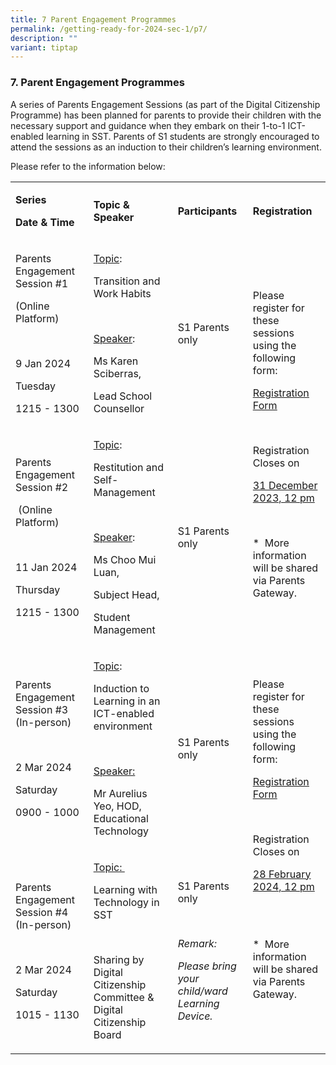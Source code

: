 ```yaml
---
title: 7 Parent Engagement Programmes
permalink: /getting-ready-for-2024-sec-1/p7/
description: ""
variant: tiptap
---
```

<h3>7. Parent Engagement Programmes</h3>
<p>A series of Parents Engagement Sessions (as part of the Digital Citizenship
Programme) has been planned for parents to provide their children with
the necessary support and guidance when they embark on their 1-to-1 ICT-enabled
learning in SST. Parents of S1 students are strongly encouraged to attend
the sessions as an induction to their children’s learning environment.</p>
<p>Please refer to the information below:</p>
<table style="minWidth: 100px">
<colgroup>
<col>
<col>
<col>
<col>
</colgroup>
<tbody>
<tr>
<td rowspan="1" colspan="1">
<p><strong>Series</strong>
</p>
<p><strong>Date &amp; Time</strong>
</p>
</td>
<td rowspan="1" colspan="1">
<p><strong>Topic &amp; Speaker</strong>
</p>
</td>
<td rowspan="1" colspan="1">
<p><strong>Participants</strong>
</p>
</td>
<td rowspan="1" colspan="1">
<p><strong>Registration</strong>
</p>
</td>
</tr>
<tr>
<td rowspan="1" colspan="1">
<p>Parents Engagement&nbsp; Session #1&nbsp;</p>
<p>(Online Platform)</p>
<p>
<br>
</p>
<p>9 Jan 2024</p>
<p>Tuesday</p>
<p>1215 - 1300</p>
</td>
<td rowspan="1" colspan="1">
<p><u>Topic</u>:&nbsp;</p>
<p>Transition and Work Habits&nbsp;</p>
<p>
<br>
</p>
<p><u>Speaker</u>:</p>
<p>Ms Karen Sciberras,&nbsp;</p>
<p>Lead School Counsellor</p>
</td>
<td rowspan="1" colspan="1">
<p>S1 Parents only</p>
</td>
<td rowspan="2" colspan="1">
<p>Please register for these sessions using the following form:</p>
<p><a href="https://docs.google.com/forms/d/e/1FAIpQLScLoue5kjK-GLWSkeDebB0_IF7g9E--eTKSCFKYFFNgasLT_w/viewform?usp=sf_link" rel="noopener noreferrer nofollow" target="_blank"><u>Registration Form</u></a>
</p>
<p>
<br>
</p>
<p>Registration Closes on&nbsp;</p>
<p><u>31 December 2023, 12 pm</u>
</p>
<p>
<br>
</p>
<p>*&nbsp; More information will be shared via Parents Gateway.</p>
</td>
</tr>
<tr>
<td rowspan="1" colspan="1">
<p>Parents Engagement&nbsp; Session #2</p>
<p>&nbsp;(Online Platform)</p>
<p>
<br>
</p>
<p>11 Jan 2024</p>
<p>Thursday</p>
<p>1215 - 1300</p>
</td>
<td rowspan="1" colspan="1">
<p><u>Topic</u>:&nbsp;</p>
<p>Restitution and Self-Management</p>
<p>
<br>
</p>
<p><u>Speaker</u>:</p>
<p>Ms Choo Mui Luan,&nbsp;</p>
<p>Subject Head,&nbsp;</p>
<p>Student Management&nbsp;</p>
</td>
<td rowspan="1" colspan="1">
<p>S1 Parents only</p>
</td>
</tr>
<tr>
<td rowspan="1" colspan="1">
<p>Parents Engagement&nbsp; Session #3 (In-person)</p>
<p>
<br>
</p>
<p>2 Mar 2024</p>
<p>Saturday</p>
<p>0900 - 1000</p>
</td>
<td rowspan="1" colspan="1">
<p><u>Topic</u>:&nbsp;</p>
<p>Induction to Learning in an ICT-enabled environment</p>
<p>
<br>
</p>
<p><u>Speaker:</u>
</p>
<p>Mr Aurelius Yeo, HOD, Educational Technology</p>
</td>
<td rowspan="1" colspan="1">
<p>S1 Parents only</p>
</td>
<td rowspan="2" colspan="1">
<p>Please register for these sessions using the following form:</p>
<p><a href="https://docs.google.com/forms/d/e/1FAIpQLSclnfM-e-tZNOhVcBIhi3RfFZ-A87nO4lUtG3gIHYpqkgxn7w/viewform?usp=sf_link" rel="noopener noreferrer nofollow" target="_blank"><u>Registration Form</u></a>
</p>
<p>
<br>
</p>
<p>Registration Closes on&nbsp;</p>
<p><u>28 February 2024, 12 pm</u>
</p>
<p>
<br>
<br>
</p>
<p>*&nbsp; More information will be shared via Parents Gateway.</p>
<p>
<br>
</p>
</td>
</tr>
<tr>
<td rowspan="1" colspan="1">
<p>Parents Engagement&nbsp; Session #4 (In-person)</p>
<p>
<br>
</p>
<p>2 Mar 2024</p>
<p>Saturday</p>
<p>1015 - 1130</p>
</td>
<td rowspan="1" colspan="1">
<p><u>Topic:&nbsp;</u>
</p>
<p>Learning with Technology in SST</p>
<p>
<br>
</p>
<p>Sharing by Digital Citizenship Committee &amp; Digital Citizenship Board</p>
</td>
<td rowspan="1" colspan="1">
<p>S1 Parents only</p>
<p>
<br>
</p>
<p><em>Remark:</em>
</p>
<p><em>Please bring your child/ward Learning Device.</em>
</p>
</td>
</tr>
</tbody>
</table>
<p></p>